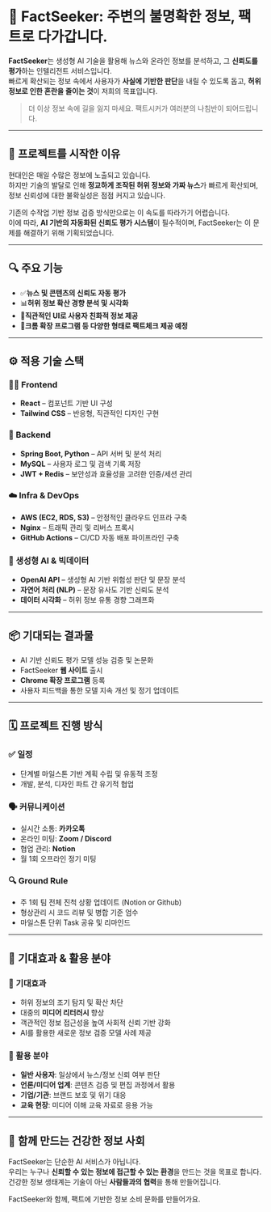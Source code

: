 # 🔦 FactSeeker: 주변의 불명확한 정보, 팩트로 다가갑니다.

**FactSeeker**는 생성형 AI 기술을 활용해 뉴스와 온라인 정보를 분석하고, 그 **신뢰도를 평가**하는 인텔리전트 서비스입니다.  
빠르게 확산되는 정보 속에서 사용자가 **사실에 기반한 판단**을 내릴 수 있도록 돕고, **허위 정보로 인한 혼란을 줄이는 것**이 저희의 목표입니다.

> 더 이상 정보 속에 길을 잃지 마세요. 팩트시커가 여러분의 나침반이 되어드립니다.

---

## 🚀 프로젝트를 시작한 이유

현대인은 매일 수많은 정보에 노출되고 있습니다.  
하지만 기술의 발달로 인해 **정교하게 조작된 허위 정보와 가짜 뉴스**가 빠르게 확산되며, 정보 신뢰성에 대한 불확실성은 점점 커지고 있습니다.

기존의 수작업 기반 정보 검증 방식만으로는 이 속도를 따라가기 어렵습니다.  
이에 따라, **AI 기반의 자동화된 신뢰도 평가 시스템**이 필수적이며, FactSeeker는 이 문제를 해결하기 위해 기획되었습니다.


---

## 🔍 주요 기능

- ✅**뉴스 및 콘텐츠의 신뢰도 자동 평가**
- 📊**허위 정보 확산 경향 분석 및 시각화**
- 🎯**직관적인 UI로 사용자 친화적 정보 제공**
- 💫**크롬 확장 프로그램 등 다양한 형태로 팩트체크 제공 예정**
  
  
---

## ⚙️ 적용 기술 스택

### 👨‍💻 Frontend
- **React** – 컴포넌트 기반 UI 구성
- **Tailwind CSS** – 반응형, 직관적인 디자인 구현
### 🧠 Backend
- **Spring Boot, Python** – API 서버 및 분석 처리
- **MySQL** – 사용자 로그 및 검색 기록 저장
- **JWT + Redis** – 보안성과 효율성을 고려한 인증/세션 관리

### ☁️ Infra & DevOps
- **AWS (EC2, RDS, S3)** – 안정적인 클라우드 인프라 구축
- **Nginx** – 트래픽 관리 및 리버스 프록시
- **GitHub Actions** – CI/CD 자동 배포 파이프라인 구축

### 🤖 생성형 AI & 빅데이터
- **OpenAI API** – 생성형 AI 기반 위험성 판단 및 문장 분석
- **자연어 처리 (NLP)** – 문장 유사도 기반 신뢰도 분석
- **데이터 시각화** – 허위 정보 유통 경향 그래프화

---

## 📦 기대되는 결과물


- AI 기반 신뢰도 평가 모델 성능 검증 및 논문화
- FactSeeker **웹 사이트** 출시
- **Chrome 확장 프로그램** 등록
- 사용자 피드백을 통한 모델 지속 개선 및 정기 업데이트

---

## 🗓 프로젝트 진행 방식

### ✅ 일정
- 단계별 마일스톤 기반 계획 수립 및 유동적 조정
- 개발, 분석, 디자인 파트 간 유기적 협업

### 🗣 커뮤니케이션
- 실시간 소통: **카카오톡**
- 온라인 미팅: **Zoom / Discord**
- 협업 관리: **Notion**
- 월 1회 오프라인 정기 미팅

### 🔍 Ground Rule
- 주 1회 팀 전체 진척 상황 업데이트 (Notion or Github)
- 형상관리 시 코드 리뷰 및 병합 기준 엄수
- 마일스톤 단위 Task 공유 및 리마인드

---

## 🌈 기대효과 & 활용 분야

### 🎯 기대효과
- 허위 정보의 조기 탐지 및 확산 차단
- 대중의 **미디어 리터러시** 향상
- 객관적인 정보 접근성을 높여 사회적 신뢰 기반 강화
- AI를 활용한 새로운 정보 검증 모델 사례 제공

### 🧩 활용 분야
- **일반 사용자**: 일상에서 뉴스/정보 신뢰 여부 판단
- **언론/미디어 업계**: 콘텐츠 검증 및 편집 과정에서 활용
- **기업/기관**: 브랜드 보호 및 위기 대응
- **교육 현장**: 미디어 이해 교육 자료로 응용 가능

---

## 🙌 함께 만드는 건강한 정보 사회

FactSeeker는 단순한 AI 서비스가 아닙니다.  
우리는 누구나 **신뢰할 수 있는 정보에 접근할 수 있는 환경**을 만드는 것을 목표로 합니다.  
건강한 정보 생태계는 기술이 아닌 **사람들과의 협력**을 통해 만들어집니다.

FactSeeker와 함께, 팩트에 기반한 정보 소비 문화를 만들어가요.
